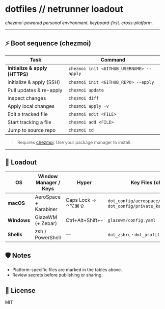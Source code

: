 # dotfiles // netrunner loadout

_chezmoi-powered personal environment. keyboard-first. cross-platform._

---

## ⚡ Boot sequence (chezmoi)

| Task                           | Command                                  |
| ------------------------------ | ---------------------------------------- |
| **Initialize & apply (HTTPS)** | `chezmoi init <GITHUB_USERNAME> --apply` |
| Initialize & apply (SSH)       | `chezmoi init <GITHUB_REPO> --apply`     |
| Pull updates & re-apply        | `chezmoi update`                         |
| Inspect changes                | `chezmoi diff`                           |
| Apply local changes            | `chezmoi apply -v`                       |
| Edit a tracked file            | `chezmoi edit <FILE>`                    |
| Start tracking a file          | `chezmoi add <FILE>`                     |
| Jump to source repo            | `chezmoi cd`                             |

> Requires [chezmoi](https://www.chezmoi.io/). Use your package manager to install.

---

## 🧰 Loadout

| OS          | Window Manager / Keys | **Hyper**          | Key Files (chezmoi paths)                                                             | Docs                            |
| ----------- | --------------------- | ------------------ | ------------------------------------------------------------------------------------- | ------------------------------- |
| **macOS**   | AeroSpace + Karabiner | Caps Lock → ⌃⌥⌘⇧   | `dot_config/aerospace/aerospace.toml` · `dot_config/private_karabiner/karabiner.json` | `AEROSPACE.md` · `KARABINER.md` |
| **Windows** | GlazeWM (+ Zebar)     | Ctrl+Alt+Shift+`~` | `glazewm/config.yaml`                                                                 | `GLAZEWM.md`                    |
| **Shells**  | zsh / PowerShell      | —                  | `dot_zshrc` · `dot_profile.ps1`                                                       | —                               |

## 🛡 Notes

- Platform-specific files are marked in the tables above.
- Review secrets before publishing or sharing.

## 🪪 License

MIT
